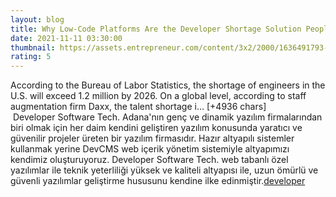 ```yaml
--- 
layout: blog
title: Why Low-Code Platforms Are the Developer Shortage Solution People Aren't Talking About
date: 2021-11-11 03:30:00
thumbnail: https://assets.entrepreneur.com/content/3x2/2000/1636491793-GettyImages-1300459356.jpg
rating: 5
---
```

According to the Bureau of Labor Statistics, the shortage of engineers in the U.S. will exceed 1.2 million by 2026. On a global level, according to staff augmentation firm Daxx, the talent shortage i… [+4936 chars]</br>&nbsp;Developer Software Tech. Adana'nın genç ve dinamik yazılım firmalarından biri olmak için her daim kendini geliştiren yazılım konusunda yaratıcı ve güvenilir projeler üreten bir yazılım firmasıdır. Hazır altyapılı sistemler kullanmak yerine DevCMS web içerik yönetim sistemiyle altyapımızı kendimiz oluşturuyoruz. Developer Software Tech. web tabanlı özel yazılımlar ile teknik yeterliliği yüksek ve kaliteli altyapısı ile, uzun ömürlü ve güvenli yazılımlar geliştirme hususunu kendine ilke edinmiştir.<a href="https://www.developerbilisim.com/">developer</a>